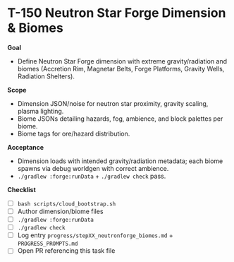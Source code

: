 # T-150 Neutron Star Forge Dimension & Biomes

**Goal**

- Define Neutron Star Forge dimension with extreme gravity/radiation and biomes (Accretion Rim, Magnetar Belts, Forge Platforms, Gravity Wells, Radiation Shelters).

**Scope**

- Dimension JSON/noise for neutron star proximity, gravity scaling, plasma lighting.
- Biome JSONs detailing hazards, fog, ambience, and block palettes per biome.
- Biome tags for ore/hazard distribution.

**Acceptance**

- Dimension loads with intended gravity/radiation metadata; each biome spawns via debug worldgen with correct ambience.
- `./gradlew :forge:runData` + `./gradlew check` pass.

**Checklist**

- [ ] `bash scripts/cloud_bootstrap.sh`
- [ ] Author dimension/biome files
- [ ] `./gradlew :forge:runData`
- [ ] `./gradlew check`
- [ ] Log entry `progress/stepXX_neutronforge_biomes.md` + `PROGRESS_PROMPTS.md`
- [ ] Open PR referencing this task file
